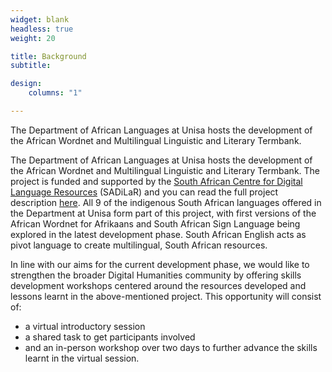 ```yaml
---
widget: blank
headless: true
weight: 20

title: Background
subtitle: 

design:
    columns: "1"

---
```


The Department of African Languages at Unisa hosts the development of the African Wordnet and Multilingual Linguistic and Literary Termbank.

The Department of African Languages at Unisa hosts the development of the African Wordnet and Multilingual Linguistic and Literary Termbank. The project is funded and supported by the [South African Centre for Digital Language Resources](https://sadilar.org) (SADiLaR) and you can read the full project description [here](https://sadilar.org/en/african-wordnet-and-linguistic-terminology/). All 9 of the indigenous South African languages offered in the Department at Unisa form part of this project, with first versions of the African Wordnet for Afrikaans and South African Sign Language being explored in the latest development phase. South African English acts as pivot language to create multilingual, South African resources.

In line with our aims for the current development phase, we would like to strengthen the broader Digital Humanities community by offering skills development workshops centered around the resources developed and lessons learnt in the above-mentioned project. This opportunity will consist of:
- a virtual introductory session
- a shared task to get participants involved 
- and an in-person workshop over two days to further advance the skills learnt in the virtual session.

